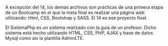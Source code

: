 A excepción del 14, los demas archivos son prácticas de una primera etapa de un Bootcamp en el que la meta final es realizar una página web utilizando:
Html, CSS, Bootstrap y SASS. El 14 es ese proyecto final. 

El SistemaPhp es un sistema realizado con la guia de un profesor. Dicho sistema está hecho utilizando HTML, CSS, PHP, AJAX y base de datos Mysql como asi la plantilla AdminLTE.
